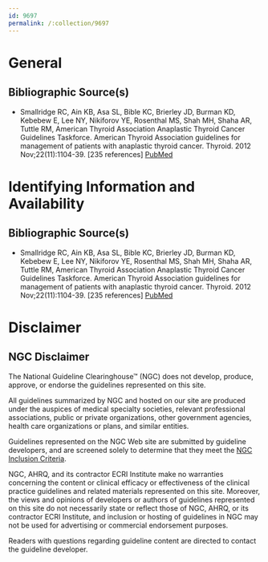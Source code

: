 ```yaml
---
id: 9697
permalink: /:collection/9697
---
```


# General

## Bibliographic Source(s)

- Smallridge RC, Ain KB, Asa SL, Bible KC, Brierley JD, Burman KD, Kebebew E, Lee NY, Nikiforov YE, Rosenthal MS, Shah MH, Shaha AR, Tuttle RM, American Thyroid Association Anaplastic Thyroid Cancer Guidelines Taskforce. American Thyroid Association guidelines for management of patients with anaplastic thyroid cancer. Thyroid. 2012 Nov;22(11):1104-39. [235 references] [ PubMed ](http://www.ncbi.nlm.nih.gov/entrez/query.fcgi?cmd=Retrieve&db=pubmed&dopt=Abstract&list_uids=23130564)

# Identifying Information and Availability

## Bibliographic Source(s)

- Smallridge RC, Ain KB, Asa SL, Bible KC, Brierley JD, Burman KD, Kebebew E, Lee NY, Nikiforov YE, Rosenthal MS, Shah MH, Shaha AR, Tuttle RM, American Thyroid Association Anaplastic Thyroid Cancer Guidelines Taskforce. American Thyroid Association guidelines for management of patients with anaplastic thyroid cancer. Thyroid. 2012 Nov;22(11):1104-39. [235 references] [ PubMed ](http://www.ncbi.nlm.nih.gov/entrez/query.fcgi?cmd=Retrieve&db=pubmed&dopt=Abstract&list_uids=23130564)

# Disclaimer

## NGC Disclaimer

The National Guideline Clearinghouse™ (NGC) does not develop, produce, approve, or endorse the guidelines represented on this site.

All guidelines summarized by NGC and hosted on our site are produced under the auspices of medical specialty societies, relevant professional associations, public or private organizations, other government agencies, health care organizations or plans, and similar entities.

Guidelines represented on the NGC Web site are submitted by guideline developers, and are screened solely to determine that they meet the [NGC Inclusion Criteria](/help-and-about/summaries/inclusion-criteria).

NGC, AHRQ, and its contractor ECRI Institute make no warranties concerning the content or clinical efficacy or effectiveness of the clinical practice guidelines and related materials represented on this site. Moreover, the views and opinions of developers or authors of guidelines represented on this site do not necessarily state or reflect those of NGC, AHRQ, or its contractor ECRI Institute, and inclusion or hosting of guidelines in NGC may not be used for advertising or commercial endorsement purposes.

Readers with questions regarding guideline content are directed to contact the guideline developer.

